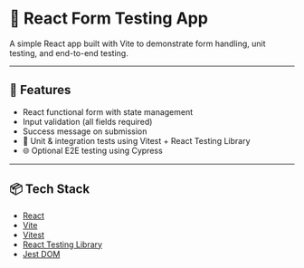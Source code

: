 # 🧪 React Form Testing App

A simple React app built with Vite to demonstrate form handling, unit testing, and end-to-end testing.

---

## 🚀 Features

- React functional form with state management
- Input validation (all fields required)
- Success message on submission
- 🧪 Unit & integration tests using Vitest + React Testing Library
- 🌐 Optional E2E testing using Cypress

---

## 📦 Tech Stack

- [React](https://reactjs.org/)
- [Vite](https://vitejs.dev/)
- [Vitest](https://vitest.dev/)
- [React Testing Library](https://testing-library.com/)
- [Jest DOM](https://github.com/testing-library/jest-dom)

